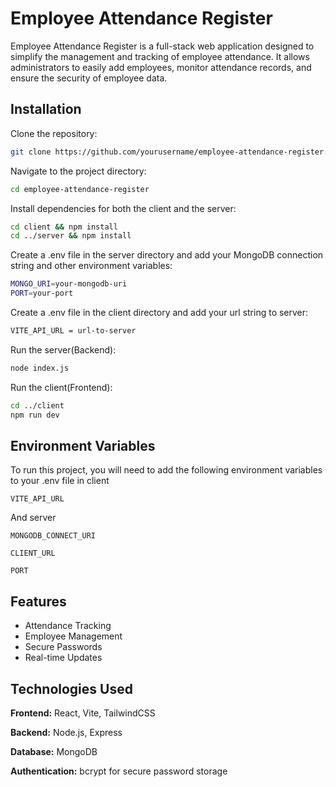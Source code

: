 
# Employee Attendance Register

Employee Attendance Register is a full-stack web application designed to simplify the management and tracking of employee attendance. It allows administrators to easily add employees, monitor attendance records, and ensure the security of employee data.


## Installation

Clone the repository:

```bash
git clone https://github.com/yourusername/employee-attendance-register.git

```

Navigate to the project directory:

```bash
cd employee-attendance-register

```

Install dependencies for both the client and the server:

```bash
cd client && npm install
cd ../server && npm install

```

Create a .env file in the server directory and add your MongoDB connection string and other environment variables:

```bash
MONGO_URI=your-mongodb-uri
PORT=your-port
```

Create a .env file in the client directory and add your url string to server:

```bash
VITE_API_URL = url-to-server

```

Run the server(Backend):

```bash
node index.js

```

Run the client(Frontend):

```bash
cd ../client
npm run dev

```
## Environment Variables

To run this project, you will need to add the following environment variables to your .env file in client

`VITE_API_URL`

And server

`MONGODB_CONNECT_URI`

`CLIENT_URL`

`PORT`


## Features

- Attendance Tracking
- Employee Management
- Secure Passwords
- Real-time Updates


## Technologies Used

**Frontend:** React, Vite, TailwindCSS

**Backend:** Node.js, Express

**Database:** MongoDB

**Authentication:** bcrypt for secure password storage



